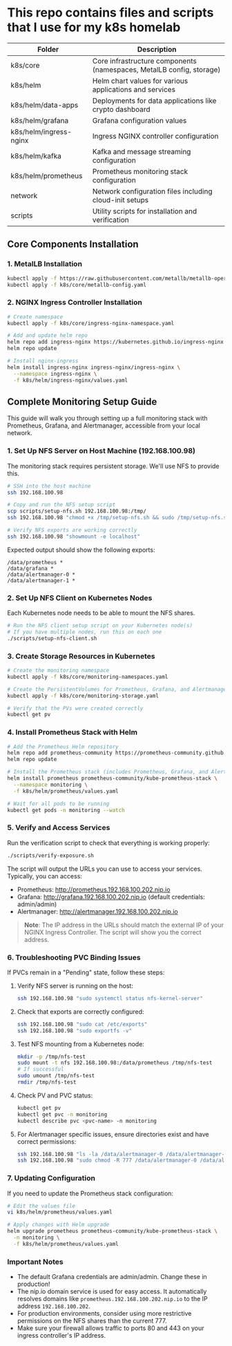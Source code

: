 # This repo contains files and scripts that I use for my k8s homelab
|Folder|Description|
| ----------- | ----------- |
|k8s/core|Core infrastructure components (namespaces, MetalLB config, storage)|
|k8s/helm|Helm chart values for various applications and services|
|k8s/helm/data-apps|Deployments for data applications like crypto dashboard|
|k8s/helm/grafana|Grafana configuration values|
|k8s/helm/ingress-nginx|Ingress NGINX controller configuration|
|k8s/helm/kafka|Kafka and message streaming configuration|
|k8s/helm/prometheus|Prometheus monitoring stack configuration|
|network|Network configuration files including cloud-init setups|
|scripts|Utility scripts for installation and verification|

## Core Components Installation

### 1. MetalLB Installation
```bash
kubectl apply -f https://raw.githubusercontent.com/metallb/metallb-operator/v0.13.12/config/manifests/metallb-native.yaml
kubectl apply -f k8s/core/metallb-config.yaml
```

### 2. NGINX Ingress Controller Installation
```bash
# Create namespace
kubectl apply -f k8s/core/ingress-nginx-namespace.yaml

# Add and update helm repo
helm repo add ingress-nginx https://kubernetes.github.io/ingress-nginx
helm repo update

# Install nginx-ingress
helm install ingress-nginx ingress-nginx/ingress-nginx \
  --namespace ingress-nginx \
  -f k8s/helm/ingress-nginx/values.yaml
```

## Complete Monitoring Setup Guide

This guide will walk you through setting up a full monitoring stack with Prometheus, Grafana, and Alertmanager, accessible from your local network.

### 1. Set Up NFS Server on Host Machine (192.168.100.98)

The monitoring stack requires persistent storage. We'll use NFS to provide this.

```bash
# SSH into the host machine
ssh 192.168.100.98

# Copy and run the NFS setup script
scp scripts/setup-nfs.sh 192.168.100.98:/tmp/
ssh 192.168.100.98 "chmod +x /tmp/setup-nfs.sh && sudo /tmp/setup-nfs.sh"

# Verify NFS exports are working correctly
ssh 192.168.100.98 "showmount -e localhost"
```

Expected output should show the following exports:
```
/data/prometheus *
/data/grafana *
/data/alertmanager-0 *
/data/alertmanager-1 *
```

### 2. Set Up NFS Client on Kubernetes Nodes

Each Kubernetes node needs to be able to mount the NFS shares.

```bash
# Run the NFS client setup script on your Kubernetes node(s)
# If you have multiple nodes, run this on each one
./scripts/setup-nfs-client.sh
```

### 3. Create Storage Resources in Kubernetes

```bash
# Create the monitoring namespace
kubectl apply -f k8s/core/monitoring-namespaces.yaml

# Create the PersistentVolumes for Prometheus, Grafana, and Alertmanager
kubectl apply -f k8s/core/monitoring-storage.yaml

# Verify that the PVs were created correctly
kubectl get pv
```

### 4. Install Prometheus Stack with Helm

```bash
# Add the Prometheus Helm repository
helm repo add prometheus-community https://prometheus-community.github.io/helm-charts
helm repo update

# Install the Prometheus stack (includes Prometheus, Grafana, and Alertmanager)
helm install prometheus prometheus-community/kube-prometheus-stack \
  --namespace monitoring \
  -f k8s/helm/prometheus/values.yaml

# Wait for all pods to be running
kubectl get pods -n monitoring --watch
```

### 5. Verify and Access Services

Run the verification script to check that everything is working properly:

```bash
./scripts/verify-exposure.sh
```

The script will output the URLs you can use to access your services. Typically, you can access:

- Prometheus: http://prometheus.192.168.100.202.nip.io
- Grafana: http://grafana.192.168.100.202.nip.io (default credentials: admin/admin)
- Alertmanager: http://alertmanager.192.168.100.202.nip.io

> **Note**: The IP address in the URLs should match the external IP of your NGINX Ingress Controller. The script will show you the correct address.

### 6. Troubleshooting PVC Binding Issues

If PVCs remain in a "Pending" state, follow these steps:

1. Verify NFS server is running on the host:
   ```bash
   ssh 192.168.100.98 "sudo systemctl status nfs-kernel-server"
   ```

2. Check that exports are correctly configured:
   ```bash
   ssh 192.168.100.98 "sudo cat /etc/exports"
   ssh 192.168.100.98 "sudo exportfs -v"
   ```

3. Test NFS mounting from a Kubernetes node:
   ```bash
   mkdir -p /tmp/nfs-test
   sudo mount -t nfs 192.168.100.98:/data/prometheus /tmp/nfs-test
   # If successful
   sudo umount /tmp/nfs-test
   rmdir /tmp/nfs-test
   ```

4. Check PV and PVC status:
   ```bash
   kubectl get pv
   kubectl get pvc -n monitoring
   kubectl describe pvc <pvc-name> -n monitoring
   ```

5. For Alertmanager specific issues, ensure directories exist and have correct permissions:
   ```bash
   ssh 192.168.100.98 "ls -la /data/alertmanager-0 /data/alertmanager-1"
   ssh 192.168.100.98 "sudo chmod -R 777 /data/alertmanager-0 /data/alertmanager-1"
   ```

### 7. Updating Configuration

If you need to update the Prometheus stack configuration:

```bash
# Edit the values file
vi k8s/helm/prometheus/values.yaml

# Apply changes with Helm upgrade
helm upgrade prometheus prometheus-community/kube-prometheus-stack \
  -n monitoring \
  -f k8s/helm/prometheus/values.yaml
```

### Important Notes

- The default Grafana credentials are admin/admin. Change these in production!
- The nip.io domain service is used for easy access. It automatically resolves domains like `prometheus.192.168.100.202.nip.io` to the IP address `192.168.100.202`.
- For production environments, consider using more restrictive permissions on the NFS shares than the current 777.
- Make sure your firewall allows traffic to ports 80 and 443 on your ingress controller's IP address.

